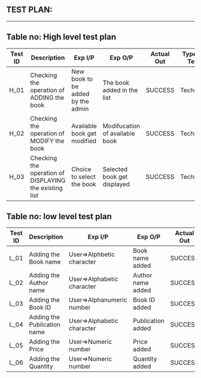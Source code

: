 ## TEST PLAN:
---
## Table no: High level test plan

| **Test ID** | **Description**                                              | **Exp I/P** | **Exp O/P** | **Actual Out** |**Type Of Test**  |    
|-------------|--------------------------------------------------------------|------------|-------------|----------------|------------------|
|  H_01       |Checking the operation of ADDING the book|  New book to be added by the admin |The book added in the list | SUCCESS |Technical  |
|  H_02       |Checking the operation of MODIFY the book| Available book get modified | Modifucation of available book | SUCCESS |Technical |
|  H_03       |Checking the operation of DISPLAYING the existing list |Choice to select the book | Selected book get displayed | SUCCESS |Technical |
## Table no: low level test plan
| **Test ID** | **Description**                                              | **Exp I/P** | **Exp O/P** | **Actual Out** |**Type Of Test**  | 
|-------------|--------------------------------------------------------------|------------|-------------|----------------|------------------|
|  L_01      |Adding the Book name|User=>Alphbetic character | Book name added |SUCCESS|REQUIREMENT  |
|  L_02      |Adding the Author name|User=>Alphabetic character | Author name added|SUCCESS|REQUIREMENT |
|  L_03      |Adding the Book ID|User=>Alphanumeric number | Book ID added| SUCCESS|REQUIREMENT  |
|  L_04      |Adding the Publication name|User=>Alphabetic character |Publication added|SUCCESS|REQUIREMENT |
|  L_05      |Adding the Price|User=>Numeric number| Price added|SUCCESS|REQUIREMENT  |
|  L_06      |Adding the Quantity|User=>Numeric number|Quantity added|SUCCESS |REQUIREMENT  |
